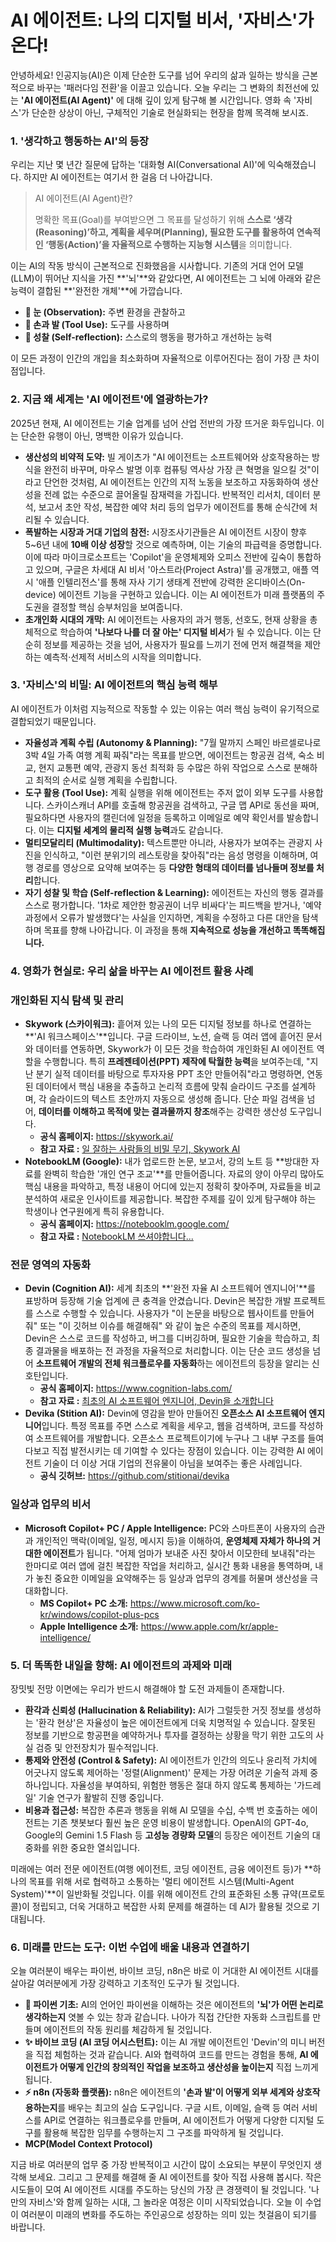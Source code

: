 # AI 에이전트: 나의 디지털 비서, '자비스'가 온다!

안녕하세요! 인공지능(AI)은 이제 단순한 도구를 넘어 우리의 삶과 일하는 방식을 근본적으로 바꾸는 '패러다임 전환'을 이끌고 있습니다. 오늘 우리는 그 변화의 최전선에 있는 **'AI 에이전트(AI Agent)'** 에 대해 깊이 있게 탐구해 볼 시간입니다. 영화 속 '자비스'가 단순한 상상이 아닌, 구체적인 기술로 현실화되는 현장을 함께 목격해 보시죠.

### 1. '생각하고 행동하는 AI'의 등장

우리는 지난 몇 년간 질문에 답하는 '대화형 AI(Conversational AI)'에 익숙해졌습니다. 하지만 AI 에이전트는 여기서 한 걸음 더 나아갑니다.

> AI 에이전트(AI Agent)란?
> 
> 
> 명확한 목표(Goal)를 부여받으면 그 목표를 달성하기 위해 **스스로 ‘생각(Reasoning)’하고, 계획을 세우며(Planning), 필요한 도구를 활용하여 연속적인 ‘행동(Action)’을 자율적으로 수행하는 지능형 시스템**을 의미합니다.
> 

이는 AI의 작동 방식이 근본적으로 진화했음을 시사합니다. 기존의 거대 언어 모델(LLM)이 뛰어난 지식을 가진 **'뇌'**와 같았다면, AI 에이전트는 그 뇌에 아래와 같은 능력이 결합된 **'완전한 개체'**에 가깝습니다.

- **👀 눈 (Observation):** 주변 환경을 관찰하고
- **🦾 손과 발 (Tool Use):** 도구를 사용하며
- **🤔 성찰 (Self-reflection):** 스스로의 행동을 평가하고 개선하는 능력

이 모든 과정이 인간의 개입을 최소화하며 자율적으로 이루어진다는 점이 가장 큰 차이점입니다.

### 2. 지금 왜 세계는 'AI 에이전트'에 열광하는가?

2025년 현재, AI 에이전트는 기술 업계를 넘어 산업 전반의 가장 뜨거운 화두입니다. 이는 단순한 유행이 아닌, 명백한 이유가 있습니다.

- **생산성의 비약적 도약:** 빌 게이츠가 "AI 에이전트는 소프트웨어와 상호작용하는 방식을 완전히 바꾸며, 마우스 발명 이후 컴퓨팅 역사상 가장 큰 혁명을 일으킬 것"이라고 단언한 것처럼, AI 에이전트는 인간의 지적 노동을 보조하고 자동화하여 생산성을 전례 없는 수준으로 끌어올릴 잠재력을 가집니다. 반복적인 리서치, 데이터 분석, 보고서 초안 작성, 복잡한 예약 처리 등의 업무가 에이전트를 통해 순식간에 처리될 수 있습니다.
- **폭발하는 시장과 거대 기업의 참전:** 시장조사기관들은 AI 에이전트 시장이 향후 5~6년 내에 **10배 이상 성장**할 것으로 예측하며, 이는 기술의 파급력을 증명합니다. 이에 따라 마이크로소프트는 'Copilot'을 운영체제와 오피스 전반에 깊숙이 통합하고 있으며, 구글은 차세대 AI 비서 '아스트라(Project Astra)'를 공개했고, 애플 역시 '애플 인텔리전스'를 통해 자사 기기 생태계 전반에 강력한 온디바이스(On-device) 에이전트 기능을 구현하고 있습니다. 이는 AI 에이전트가 미래 플랫폼의 주도권을 결정할 핵심 승부처임을 보여줍니다.
- **초개인화 시대의 개막:** AI 에이전트는 사용자의 과거 행동, 선호도, 현재 상황을 총체적으로 학습하여 **'나보다 나를 더 잘 아는' 디지털 비서**가 될 수 있습니다. 이는 단순히 정보를 제공하는 것을 넘어, 사용자가 필요를 느끼기 전에 먼저 해결책을 제안하는 예측적·선제적 서비스의 시작을 의미합니다.

### 3. '자비스'의 비밀: AI 에이전트의 핵심 능력 해부

AI 에이전트가 이처럼 지능적으로 작동할 수 있는 이유는 여러 핵심 능력이 유기적으로 결합되었기 때문입니다.

- **자율성과 계획 수립 (Autonomy & Planning):** "7월 말까지 스페인 바르셀로나로 3박 4일 가족 여행 계획 짜줘"라는 목표를 받으면, 에이전트는 항공권 검색, 숙소 비교, 현지 교통편 예약, 관광지 동선 최적화 등 수많은 하위 작업으로 스스로 분해하고 최적의 순서로 실행 계획을 수립합니다.
- **도구 활용 (Tool Use):** 계획 실행을 위해 에이전트는 주저 없이 외부 도구를 사용합니다. 스카이스캐너 API를 호출해 항공권을 검색하고, 구글 맵 API로 동선을 짜며, 필요하다면 사용자의 캘린더에 일정을 등록하고 이메일로 예약 확인서를 발송합니다. 이는 **디지털 세계의 물리적 실행 능력**과도 같습니다.
- **멀티모달리티 (Multimodality):** 텍스트뿐만 아니라, 사용자가 보여주는 관광지 사진을 인식하고, "이런 분위기의 레스토랑을 찾아줘"라는 음성 명령을 이해하며, 여행 경로를 영상으로 요약해 보여주는 등 **다양한 형태의 데이터를 넘나들며 정보를 처리**합니다.
- **자기 성찰 및 학습 (Self-reflection & Learning):** 에이전트는 자신의 행동 결과를 스스로 평가합니다. '1차로 제안한 항공권이 너무 비싸다'는 피드백을 받거나, '예약 과정에서 오류가 발생했다'는 사실을 인지하면, 계획을 수정하고 다른 대안을 탐색하며 목표를 향해 나아갑니다. 이 과정을 통해 **지속적으로 성능을 개선하고 똑똑해집니다.**

### 4. 영화가 현실로: 우리 삶을 바꾸는 AI 에이전트 활용 사례

### 개인화된 지식 탐색 및 관리

- **Skywork (스카이워크):** 흩어져 있는 나의 모든 디지털 정보를 하나로 연결하는 **'AI 워크스페이스'**입니다. 구글 드라이브, 노션, 슬랙 등 여러 앱에 흩어진 문서와 데이터를 연동하면, Skywork가 이 모든 것을 학습하여 개인화된 AI 에이전트 역할을 수행합니다. 특히 **프레젠테이션(PPT) 제작에 탁월한 능력**을 보여주는데, "지난 분기 실적 데이터를 바탕으로 투자자용 PPT 초안 만들어줘"라고 명령하면, 연동된 데이터에서 핵심 내용을 추출하고 논리적 흐름에 맞춰 슬라이드 구조를 설계하며, 각 슬라이드의 텍스트 초안까지 자동으로 생성해 줍니다. 단순 파일 검색을 넘어, **데이터를 이해하고 목적에 맞는 결과물까지 창조**해주는 강력한 생산성 도구입니다.
    - **공식 홈페이지:** https://skywork.ai/
    - **참고 자료 :** [일 잘하는 사람들의 비밀 무기, Skywork AI](https://crediwork.co.kr/3179)
- **NotebookLM (Google):** 내가 업로드한 논문, 보고서, 강의 노트 등 **방대한 자료를 완벽히 학습한 '개인 연구 조교'**를 만들어줍니다. 자료의 양이 아무리 많아도 핵심 내용을 파악하고, 특정 내용이 어디에 있는지 정확히 찾아주며, 자료들을 비교 분석하여 새로운 인사이트를 제공합니다. 복잡한 주제를 깊이 있게 탐구해야 하는 학생이나 연구원에게 특히 유용합니다.
    - **공식 홈페이지:** https://notebooklm.google.com/
    - **참고 자료 :** [NotebookLM 쓰셔야합니다...](https://yozm.wishket.com/magazine/detail/3178/)

### 전문 영역의 자동화

- **Devin (Cognition AI):** 세계 최초의 **'완전 자율 AI 소프트웨어 엔지니어'**를 표방하며 등장해 기술 업계에 큰 충격을 안겼습니다. Devin은 복잡한 개발 프로젝트를 스스로 수행할 수 있습니다. 사용자가 "이 논문을 바탕으로 웹사이트를 만들어줘" 또는 "이 깃허브 이슈를 해결해줘" 와 같이 높은 수준의 목표를 제시하면, Devin은 스스로 코드를 작성하고, 버그를 디버깅하며, 필요한 기술을 학습하고, 최종 결과물을 배포하는 전 과정을 자율적으로 처리합니다. 이는 단순 코드 생성을 넘어 **소프트웨어 개발의 전체 워크플로우를 자동화**하는 에이전트의 등장을 알리는 신호탄입니다.
    - **공식 홈페이지:** https://www.cognition-labs.com/
    - **참고 자료 :** [최초의 AI 소프트웨어 엔지니어, Devin을 소개합니다](https://www.cognition-labs.com/blog/introducing-devin)
- **Devika (Stition AI):** Devin에 영감을 받아 만들어진 **오픈소스 AI 소프트웨어 엔지니어**입니다. 특정 목표를 주면 스스로 계획을 세우고, 웹을 검색하며, 코드를 작성하여 소프트웨어를 개발합니다. 오픈소스 프로젝트이기에 누구나 그 내부 구조를 들여다보고 직접 발전시키는 데 기여할 수 있다는 장점이 있습니다. 이는 강력한 AI 에이전트 기술이 더 이상 거대 기업의 전유물이 아님을 보여주는 좋은 사례입니다.
    - **공식 깃허브:** https://github.com/stitionai/devika

### 일상과 업무의 비서

- **Microsoft Copilot+ PC / Apple Intelligence:** PC와 스마트폰이 사용자의 습관과 개인적인 맥락(이메일, 일정, 메시지 등)을 이해하여, **운영체제 자체가 하나의 거대한 에이전트**가 됩니다. "어제 엄마가 보내준 사진 찾아서 이모한테 보내줘"라는 한마디로 여러 앱에 걸친 복잡한 작업을 처리하고, 실시간 통화 내용을 통역하며, 내가 놓친 중요한 이메일을 요약해주는 등 일상과 업무의 경계를 허물며 생산성을 극대화합니다.
    - **MS Copilot+ PC 소개:** https://www.microsoft.com/ko-kr/windows/copilot-plus-pcs
    - **Apple Intelligence 소개:** https://www.apple.com/kr/apple-intelligence/

### 5. 더 똑똑한 내일을 향해: AI 에이전트의 과제와 미래

장밋빛 전망 이면에는 우리가 반드시 해결해야 할 도전 과제들이 존재합니다.

- **환각과 신뢰성 (Hallucination & Reliability):** AI가 그럴듯한 거짓 정보를 생성하는 '환각 현상'은 자율성이 높은 에이전트에게 더욱 치명적일 수 있습니다. 잘못된 정보를 기반으로 항공편을 예약하거나 투자를 결정하는 상황을 막기 위한 고도의 사실 검증 및 안전장치가 필수적입니다.
- **통제와 안전성 (Control & Safety):** AI 에이전트가 인간의 의도나 윤리적 가치에 어긋나지 않도록 제어하는 '정렬(Alignment)' 문제는 가장 어려운 기술적 과제 중 하나입니다. 자율성을 부여하되, 위험한 행동은 절대 하지 않도록 통제하는 '가드레일' 기술 연구가 활발히 진행 중입니다.
- **비용과 접근성:** 복잡한 추론과 행동을 위해 AI 모델을 수십, 수백 번 호출하는 에이전트는 기존 챗봇보다 훨씬 높은 운영 비용이 발생합니다. OpenAI의 GPT-4o, Google의 Gemini 1.5 Flash 등 **고성능 경량화 모델**의 등장은 에이전트 기술의 대중화를 위한 중요한 열쇠입니다.

미래에는 여러 전문 에이전트(여행 에이전트, 코딩 에이전트, 금융 에이전트 등)가 **하나의 목표를 위해 서로 협력하고 소통하는 '멀티 에이전트 시스템(Multi-Agent System)'**이 일반화될 것입니다. 이를 위해 에이전트 간의 표준화된 소통 규약(프로토콜)이 정립되고, 더욱 거대하고 복잡한 사회 문제를 해결하는 데 AI가 활용될 것으로 기대됩니다.

### 6. 미래를 만드는 도구: 이번 수업에 배울 내용과 연결하기

오늘 여러분이 배우는 파이썬, 바이브 코딩, n8n은 바로 이 거대한 AI 에이전트 시대를 살아갈 여러분에게 가장 강력하고 기초적인 도구가 될 것입니다.

- **🐍 파이썬 기초:** AI의 언어인 파이썬을 이해하는 것은 에이전트의 **'뇌'가 어떤 논리로 생각하는지** 엿볼 수 있는 창과 같습니다. 나아가 직접 간단한 자동화 스크립트를 만들며 에이전트의 작동 원리를 체감하게 될 것입니다.
- **✨ 바이브 코딩 (AI 코딩 어시스턴트):** 이는 AI 개발 에이전트인 'Devin'의 미니 버전을 직접 체험하는 것과 같습니다. AI와 협력하여 코드를 만드는 경험을 통해, **AI 에이전트가 어떻게 인간의 창의적인 작업을 보조하고 생산성을 높이는지** 직접 느끼게 됩니다.
- **⚡ n8n (자동화 플랫폼):** n8n은 에이전트의 **'손과 발'이 어떻게 외부 세계와 상호작용하는지**를 배우는 최고의 실습 도구입니다. 구글 시트, 이메일, 슬랙 등 여러 서비스를 API로 연결하는 워크플로우를 만들며, AI 에이전트가 어떻게 다양한 디지털 도구를 활용해 복잡한 임무를 수행하는지 그 구조를 파악하게 될 것입니다.
- **MCP(Model Context Protocol)**

지금 바로 여러분의 업무 중 가장 반복적이고 시간이 많이 소요되는 부분이 무엇인지 생각해 보세요. 그리고 그 문제를 해결해 줄 AI 에이전트를 찾아 직접 사용해 봅시다. 작은 시도들이 모여 AI 에이전트 시대를 주도하는 당신의 가장 큰 경쟁력이 될 것입니다. '나만의 자비스'와 함께 일하는 시대, 그 놀라운 여정은 이미 시작되었습니다. 오늘 이 수업이 여러분이 미래의 변화를 주도하는 주인공으로 성장하는 의미 있는 첫걸음이 되기를 바랍니다.
